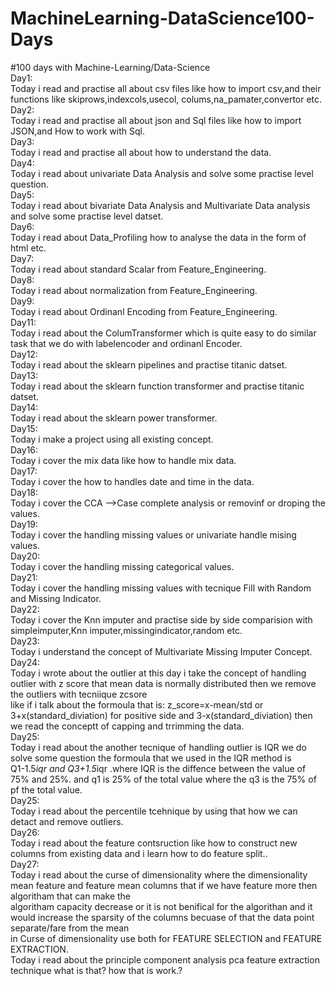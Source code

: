 # MachineLearning-DataScience100-Days
#100 days with Machine-Learning/Data-Science
<br>
Day1:
<br>
Today i read and practise all about csv files like how to import csv,and their functions like skiprows,indexcols,usecol, colums,na_pamater,convertor etc.
<br>
Day2:
<br>
Today i read and practise all about json and Sql files like how to import JSON,and How to work with Sql.
<br>
Day3:
<br>
Today i read and practise all about how to understand the data.
<br>
Day4:
<br>
Today i read about univariate Data Analysis and solve some practise level question.
<br>
Day5:
<br>
Today i read about bivariate Data Analysis and Multivariate Data analysis and solve some practise level datset.
<br>
Day6:
<br>
Today i read about Data_Profiling how to analyse the data in the form of html etc.
<br>
Day7:
<br>
Today i read about standard Scalar from Feature_Engineering.
<br>
Day8:
<br>
Today i read about normalization from Feature_Engineering.
<br>
Day9:
<br>
Today i read about Ordinanl Encoding from Feature_Engineering.
<br>
Day11:
<br>
Today i read about the ColumTransformer which is quite easy to do similar task that we do with labelencoder and ordinanl Encoder.
<br>
Day12:
<br>
Today i read about the sklearn pipelines and practise titanic datset.
<br>
Day13:
<br>
Today i read about the sklearn function transformer and practise titanic datset.
<br>
Day14:
<br>
Today i read about the sklearn power transformer.
<br>
Day15:
<br>
Today i make a project using all existing concept.
<br>
Day16:
<br>
Today i cover the mix data like how to handle mix data.
<br>
Day17:
<br>
Today i cover the how to handles date and time in the data.
<br>
Day18:
<br>
Today i cover the CCA -->Case complete analysis or removinf or droping the values.
<br>
Day19:
<br>
Today i cover the handling missing values or univariate handle mising values.
<br>
Day20:
<br>
Today i cover the handling missing categorical values.
<br>
Day21:
<br>
Today i cover the handling missing values with tecnique Fill with Random and Missing Indicator.
<br>
Day22:
<br>
Today i cover the Knn imputer and practise side by side comparision with simpleimputer,Knn imputer,missingindicator,random etc.
<br>
Day23:
<br>
Today i understand the concept of Multivariate Missing Imputer Concept.
<br>
Day24:
<br>
Today i wrote about the outlier at this day i take the concept of handling outlier with z score that mean data is normally distributed then we remove the outliers with tecniique  zcsore
<br>
like if i talk about the formoula that is: z_score=x-mean/std or 3+x(standard_diviation) for positive side and 3-x(standard_diviation) then we read the conceptt of capping and trrimming the data.
<br>
Day25:
<br>
Today i read about the another tecnique of handling outlier is IQR we do solve some question the formoula that we used in the IQR method is<br>
Q1-1.5*iqr and Q3+1.5*iqr .where IQR is the diffence between the value of 75% and 25%. and q1 is 25% of the total value where the q3 is the 75% of <br>
pf the total value.
<br>
Day25:
<br>
Today i read about the percentile tcehnique by using that how we can detact and remove outliers.
<br>
Day26:
<br>
Today i read about the feature contsruction like how to construct new columns from existing data and i learn how to do feature split..
<br>
Day27:
<br>
Today i read about the curse of dimensionality where the dimensionality mean feature and feature mean columns that if we have feature more then algoritham that can make the <br>
algoritham capacity decrease or it is not benifical for the algorithan  and it would increase the sparsity of the columns becuase of that the data point separate/fare from the mean<br>
in Curse of dimensionality use both for FEATURE SELECTION and FEATURE EXTRACTION.
<br>
Today i read about the principle component analysis pca feature extraction technique what is that? how that is work.?
<br>
